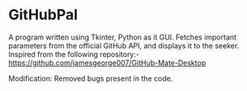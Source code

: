 # GitHubPal
A program written using Tkinter, Python as it GUI. Fetches important parameters from the official GitHub API, and displays it to the seeker. 
Inspired from the following repository:- 
https://github.com/jamesgeorge007/GitHub-Mate-Desktop



Modification: Removed bugs present in the code. 
